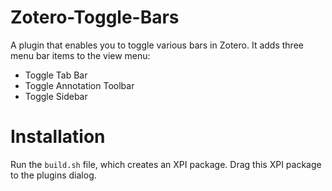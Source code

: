 # Zotero-Toggle-Bars
A plugin that enables you to toggle various bars in Zotero. It adds three menu bar items to the view menu:
+ Toggle Tab Bar
+ Toggle Annotation Toolbar
+ Toggle Sidebar

# Installation
Run the `build.sh` file, which creates an XPI package. Drag this XPI package to the plugins dialog.